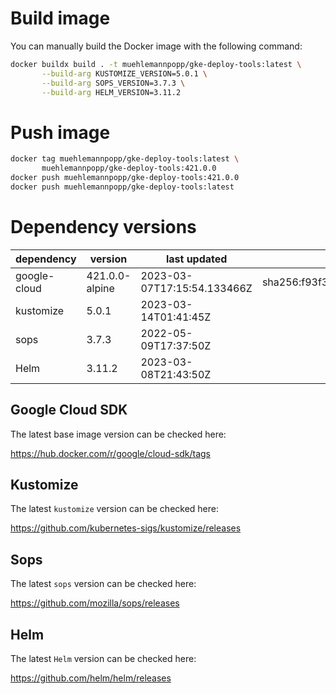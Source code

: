 # Build image

You can manually build the Docker image with the following command:

```bash
docker buildx build . -t muehlemannpopp/gke-deploy-tools:latest \
       --build-arg KUSTOMIZE_VERSION=5.0.1 \
       --build-arg SOPS_VERSION=3.7.3 \
       --build-arg HELM_VERSION=3.11.2
```

# Push image

```bash
docker tag muehlemannpopp/gke-deploy-tools:latest \
       muehlemannpopp/gke-deploy-tools:421.0.0
docker push muehlemannpopp/gke-deploy-tools:421.0.0
docker push muehlemannpopp/gke-deploy-tools:latest
```


# Dependency versions

| dependency   | version        | last updated               | digest                                                                  |
|------------ |-------------- |-------------------------- |----------------------------------------------------------------------- |
| google-cloud | 421.0.0-alpine | 2023-03-07T17:15:54.133466Z | sha256:f93f33673242a5a5b6b6e5f947502097d5998e34767945db1055f6d73ca744e4 |
| kustomize    | 5.0.1 | 2023-03-14T01:41:45Z |                                                                         |
| sops         | 3.7.3          | 2022-05-09T17:37:50Z       |                                                                         |
| Helm         | 3.11.2         | 2023-03-08T21:43:50Z       |                                                                         |


## Google Cloud SDK

The latest base image version can be checked here:

<https://hub.docker.com/r/google/cloud-sdk/tags>


## Kustomize

The latest `kustomize` version can be checked here:

<https://github.com/kubernetes-sigs/kustomize/releases>


## Sops

The latest `sops` version can be checked here:

<https://github.com/mozilla/sops/releases>


## Helm

The latest `Helm` version can be checked here:

<https://github.com/helm/helm/releases>
